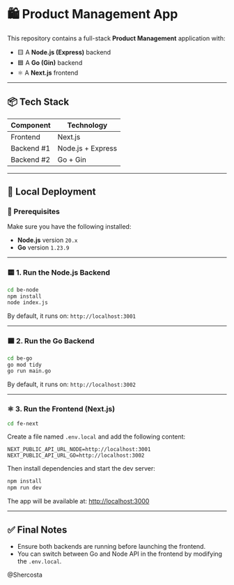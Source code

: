 # 🛍️ Product Management App

This repository contains a full-stack **Product Management** application with:

- 🟨 A **Node.js (Express)** backend
- 🟦 A **Go (Gin)** backend
- ⚛️ A **Next.js** frontend

---

## 📦 Tech Stack

| Component  | Technology        |
| ---------- | ----------------- |
| Frontend   | Next.js           |
| Backend #1 | Node.js + Express |
| Backend #2 | Go + Gin          |

---

## 🚀 Local Deployment

### 🔧 Prerequisites

Make sure you have the following installed:

- **Node.js** version `20.x`
- **Go** version `1.23.9`

---

### 🟨 1. Run the Node.js Backend

```bash
cd be-node
npm install
node index.js
```

By default, it runs on: `http://localhost:3001`

---

### 🟦 2. Run the Go Backend

```bash
cd be-go
go mod tidy
go run main.go
```

By default, it runs on: `http://localhost:3002`

---

### ⚛️ 3. Run the Frontend (Next.js)

```bash
cd fe-next
```

Create a file named `.env.local` and add the following content:

```env
NEXT_PUBLIC_API_URL_NODE=http://localhost:3001
NEXT_PUBLIC_API_URL_GO=http://localhost:3002
```

Then install dependencies and start the dev server:

```bash
npm install
npm run dev
```

The app will be available at: [http://localhost:3000](http://localhost:3000)

---

## ✅ Final Notes

- Ensure both backends are running before launching the frontend.
- You can switch between Go and Node API in the frontend by modifying the `.env.local`.

@Shercosta
